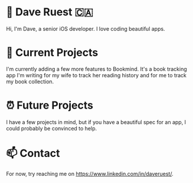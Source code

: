 # 📱 Dave Ruest 🇨🇦 
Hi, I'm Dave, a senior iOS developer. I love coding beautiful apps. 

# 👷 Current Projects
I'm currently adding a few more features to Bookmind. It's a book tracking app I'm writing for my wife to track her reading history and for me to track my book collection. 

# ⏰ Future Projects
I have a few projects in mind, but if you have a beautiful spec for an app, I could probably be convinced to help. 

# 📫 Contact
For now, try reaching me on https://www.linkedin.com/in/daveruest/. 
